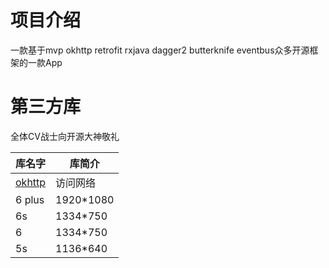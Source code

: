 # 项目介绍
一款基于mvp okhttp retrofit rxjava dagger2 butterknife eventbus众多开源框架的一款App

# 第三方库
全体CV战士向开源大神敬礼

库名字 | 库简介 
---|---
[okhttp](https://github.com/square/okhttp)  | 访问网络
6  plus | 1920*1080
6s | 1334*750  
6 | 1334*750  
5s | 1136*640 
